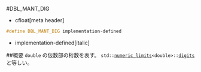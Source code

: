 #DBL_MANT_DIG
* cfloat[meta header]

```cpp
#define DBL_MANT_DIG implementation-defined
```
* implementation-defined[italic]

##概要
`double` の仮数部の桁数を表す。
`std::`[`numeric_limits`](/reference/limits/numeric_limits.md)`<double>::`[`digits`](/reference/limits/numeric_limits/digits.md) と等しい。
